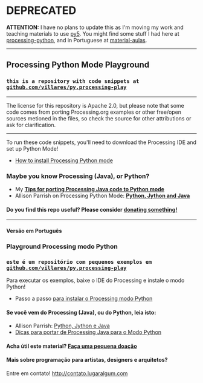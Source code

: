 # DEPRECATED

**ATTENTION:** I have no plans to update this as I'm moving my work and teaching materials to use [py5](https://py5coding).
You might find some stuff I had here at [processing-python](https://github.com/villares/processing-python), and in Portuguese at [material-aulas](https:///github.com/villares/material-aulas).

---

## Processing Python Mode Playground
### `this is a repository with code snippets at` [`github.com/villares/py.processing-play`](https://github.com/villares/py.processing-play)

---

The license for this repository is Apache 2.0, but please note that some code comes from porting Processing.org examples or other free/open sources metioned in the files, so check the source for other attributions or ask for clarification.

---

To run these code snippets, you'll need to download the Processing IDE and set up Python Mode! 

*  [How to install Processing Python mode](https://abav.lugaralgum.com/como-instalar-o-processing-modo-python/index-EN.html)

### Maybe you know Processing (Java), or Python?

* My [**Tips for porting Processing Java code to Python mode**](java_to_python.md)
* Allison Parrish on Processing Python Mode: [**Python, Jython and Java**](http://py.processing.org/tutorials/python-jython-java/)

#### Do you find this repo useful? Please consider [donating something!](http://gumroad.com/villares)

---

####  Versão em Português

### Playground Processing modo Python
### `este é um repositório com pequenos exemplos em` [`github.com/villares/py.processing-play`](https://github.com/villares/py.processing-play)

Para executar os exemplos, baixe o IDE do Processing e instale o modo Python!<br>

* Passo a passo [para instalar o Processing modo Python](https://abav.lugaralgum.com/como-instalar-o-processing-modo-python)

#### Se você vem do Processing (Java), ou do Python, leia isto:

* Allison Parrish: [Python, Jython e Java](https://github.com/arteprog/Processando-Processing/blob/master/tutoriais-PT/python-Python_Jython_e_Java.md)
* [Dicas para portar de Processing Java para o Modo Python](https://abav.lugaralgum.com/material-aulas/Processing-Python/java_para_python)

#### Acha útil este material? [Faça uma pequena doação](https://gumroad.com/villares)

#### Mais sobre programação para artistas, designers e arquitetos?

Entre em contato! http://contato.lugaralgum.com

